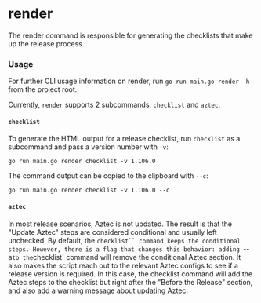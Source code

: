 # render

The render command is responsible for generating the checklists that make up the release process.

### Usage
For further CLI usage information on render, run `go run main.go render -h` from the project root.

Currently, `render` supports 2 subcommands: `checklist` and `aztec`:

#### `checklist`
To generate the HTML output for a release checklist, run `checklist` as a subcommand and pass a version number with `-v`:

```
go run main.go render checklist -v 1.106.0
```

The command output can be copied to the clipboard with `--c`:

```
go run main.go render checklist -v 1.106.0 --c
```

#### `aztec`
In most release scenarios, Aztec is not updated. The result is that the "Update Aztec" steps are considered conditional and usually left unchecked. By default, the `checklist`` command keeps the conditional steps. However, there is a flag that changes this behavior: adding `--a` to the `checklist` command will remove the conditional Aztec section. It also makes the script reach out to the relevant Aztec configs to see if a release version is required. In this case, the checklist command will add the Aztec steps to the checklist but right after the "Before the Release" section, and also add a warning message about updating Aztec.
